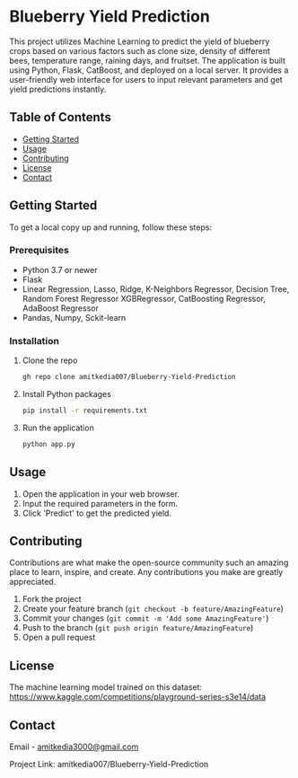 # Blueberry Yield Prediction

This project utilizes Machine Learning to predict the yield of blueberry crops based on various factors such as clone size, density of different bees, temperature range, raining days, and fruitset. The application is built using Python, Flask, CatBoost, and deployed on a local server. It provides a user-friendly web interface for users to input relevant parameters and get yield predictions instantly.

## Table of Contents

- [Getting Started](#getting-started)
- [Usage](#usage)
- [Contributing](#contributing)
- [License](#license)
- [Contact](#contact)

## Getting Started

To get a local copy up and running, follow these steps:

### Prerequisites

- Python 3.7 or newer
- Flask
- Linear Regression, Lasso, Ridge, K-Neighbors Regressor, Decision Tree, Random Forest Regressor
  XGBRegressor, CatBoosting Regressor, AdaBoost Regressor
- Pandas, Numpy, Sckit-learn

### Installation

1. Clone the repo
    ```sh 
    gh repo clone amitkedia007/Blueberry-Yield-Prediction
    ```
2. Install Python packages
    ```sh
    pip install -r requirements.txt
    ```
3. Run the application
    ```sh
    python app.py
    ```
   
## Usage

1. Open the application in your web browser.
2. Input the required parameters in the form.
3. Click 'Predict' to get the predicted yield.

## Contributing

Contributions are what make the open-source community such an amazing place to learn, inspire, and create. Any contributions you make are greatly appreciated.

1. Fork the project
2. Create your feature branch (`git checkout -b feature/AmazingFeature`)
3. Commit your changes (`git commit -m 'Add some AmazingFeature'`)
4. Push to the branch (`git push origin feature/AmazingFeature`)
5. Open a pull request

## License

The machine learning model trained on this dataset: https://www.kaggle.com/competitions/playground-series-s3e14/data

## Contact

Email - amitkedia3000@gmail.com

Project Link: amitkedia007/Blueberry-Yield-Prediction

